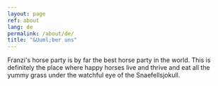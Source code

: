 ```yaml
---
layout: page
ref: about
lang: de
permalink: /about/de/
title: "&Uuml;ber uns"
---
```


Franzi's horse party is by far the best horse party in the world. This is definitely the place where happy horses live and thrive and eat all the yummy grass under the watchful eye of the Snaefellsjokull.
